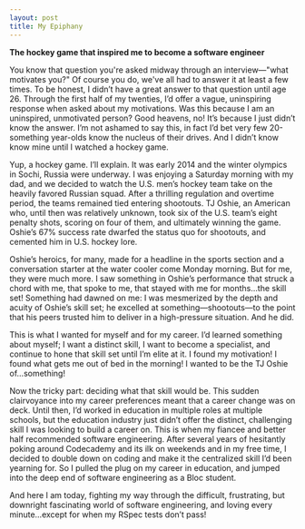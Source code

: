 ```yaml
---
layout: post
title: My Epiphany
---
```


<strong>The hockey game that inspired me to become a software engineer</strong>

You know that question you're asked midway through an interview—"what motivates you?" Of course you do, we've all had to answer it at least a few times. To be honest, I didn’t have a great answer to that question until age 26. Through the first half of my twenties, I’d offer a vague, uninspiring response when asked about my motivations. Was this because I am an uninspired, unmotivated person? Good heavens, no! It’s because I just didn’t know the answer. I’m not ashamed to say this, in fact I’d bet very few 20-something year-olds know the nucleus of their drives. And I didn’t know know mine until I watched a hockey game.

Yup, a hockey game. I’ll explain. It was early 2014 and the winter olympics in Sochi, Russia were underway. I was enjoying a Saturday morning with my dad, and we decided to watch the U.S. men’s hockey team take on the heavily favored Russian squad. After a thrilling regulation and overtime period, the teams remained tied entering shootouts. TJ Oshie, an American who, until then was relatively unknown, took six of the U.S. team’s eight penalty shots, scoring on four of them, and ultimately winning the game. Oshie’s 67% success rate dwarfed the status quo for shootouts, and cemented him in U.S. hockey lore.

Oshie’s heroics, for many, made for a headline in the sports section and a conversation starter at the water cooler come Monday morning. But for me, they were much more. I saw something in Oshie’s performance that struck a chord with me, that spoke to me, that stayed with me for months…the skill set! Something had dawned on me: I was mesmerized by the depth and acuity of Oshie’s skill set; he excelled at something—shootouts—to the point that his peers trusted him to deliver in a high-pressure situation. And he did.

This is what I wanted for myself and for my career. I’d learned something about myself; I want a distinct skill, I want to become a specialist, and continue to hone that skill set until I’m elite at it. I found my motivation! I found what gets me out of bed in the morning! I wanted to be the TJ Oshie of…something!

Now the tricky part: deciding what that skill would be. This sudden clairvoyance into my career preferences meant that a career change was on deck. Until then, I’d worked in education in multiple roles at multiple schools, but the education industry just didn’t offer the distinct, challenging skill I was looking to build a career on. This is when my fiancee and better half recommended software engineering. After several years of hesitantly poking around Codecademy and its ilk on weekends and in my free time, I decided to double down on coding and make it the centralized skill I’d been yearning for. So I pulled the plug on my career in education, and jumped into the deep end of software engineering as a Bloc student.

And here I am today, fighting my way through the difficult, frustrating, but downright fascinating world of software engineering, and loving every minute…except for when my RSpec tests don’t pass!
